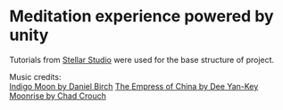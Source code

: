 # Meditation experience powered by unity

Tutorials from [Stellar Studio](https://www.youtube.com/channel/UCWNe1O8SukKMUYKI6qLuFHw) were used for the base structure of project.   

Music credits:   
[Indigo Moon by Daniel Birch](https://freemusicarchive.org/music/Daniel_Birch/indigo/daniel-birch-indigo-moon)
[The Empress of China by Dee Yan-Key](https://freemusicarchive.org/music/Dee_Yan-Key/Weep_no_more/the-empress-of-china)
[Moonrise by Chad Crouch](https://freemusicarchive.org/music/Chad_Crouch/Arps/Moonrise)

